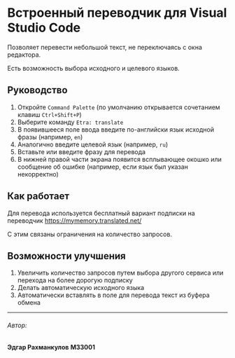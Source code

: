 # Встроенный переводчик для Visual Studio Code

Позволяет перевести небольшой текст, не переключаясь с окна редактора.

Есть возможность выбора исходного и целевого языков.

## Руководство

1. Откройте `Command Palette` (по умолчанию открывается сочетанием клавиш `Ctrl+Shift+P`)
2. Выберите команду `Etra: translate`
3. В появившееся поле ввода введите по-английски язык исходной фразы (например, `en`)
4. Аналогично введите целевой язык (например, `ru`)
5. Вставьте или введите фразу для перевода
6. В нижней правой части экрана появится всплывающее окошко или сообщение об ошибке (например, если язык был указан некорректно)

## Как работает

Для перевода используется бесплатный вариант подписки на переводчик
https://mymemory.translated.net/

С этим связаны ограничения на количество запросов.

## Возможности улучшения

1. Увеличить количество запросов путем выбора другого сервиса или перехода на более дорогую подписку
2. Делать автоматическую исходного языка
3. Автоматически вставлять в поле для перевода текст из буфера обмена

-----------------------------------------------------------------------------------------------------------

###### Автор:
**Эдгар Рахманкулов**
**M33001**
